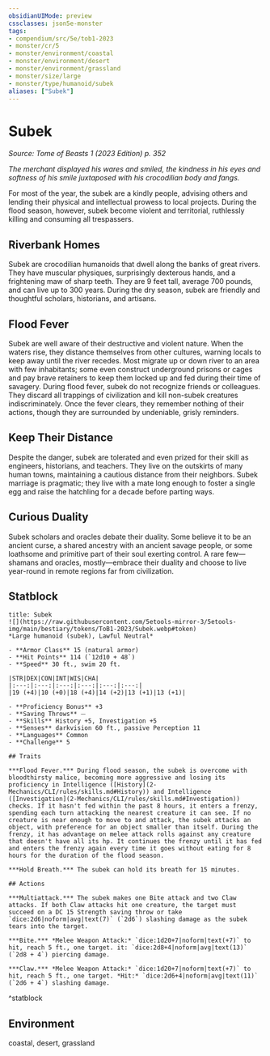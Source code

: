 ```yaml
---
obsidianUIMode: preview
cssclasses: json5e-monster
tags:
- compendium/src/5e/tob1-2023
- monster/cr/5
- monster/environment/coastal
- monster/environment/desert
- monster/environment/grassland
- monster/size/large
- monster/type/humanoid/subek
aliases: ["Subek"]
---
```

# Subek
*Source: Tome of Beasts 1 (2023 Edition) p. 352*  

*The merchant displayed his wares and smiled, the kindness in his eyes and softness of his smile juxtaposed with his crocodilian body and fangs.*

For most of the year, the subek are a kindly people, advising others and lending their physical and intellectual prowess to local projects. During the flood season, however, subek become violent and territorial, ruthlessly killing and consuming all trespassers.

## Riverbank Homes

Subek are crocodilian humanoids that dwell along the banks of great rivers. They have muscular physiques, surprisingly dexterous hands, and a frightening maw of sharp teeth. They are 9 feet tall, average 700 pounds, and can live up to 300 years. During the dry season, subek are friendly and thoughtful scholars, historians, and artisans.

## Flood Fever

Subek are well aware of their destructive and violent nature. When the waters rise, they distance themselves from other cultures, warning locals to keep away until the river recedes. Most migrate up or down river to an area with few inhabitants; some even construct underground prisons or cages and pay brave retainers to keep them locked up and fed during their time of savagery. During flood fever, subek do not recognize friends or colleagues. They discard all trappings of civilization and kill non-subek creatures indiscriminately. Once the fever clears, they remember nothing of their actions, though they are surrounded by undeniable, grisly reminders.

## Keep Their Distance

Despite the danger, subek are tolerated and even prized for their skill as engineers, historians, and teachers. They live on the outskirts of many human towns, maintaining a cautious distance from their neighbors. Subek marriage is pragmatic; they live with a mate long enough to foster a single egg and raise the hatchling for a decade before parting ways.

## Curious Duality

Subek scholars and oracles debate their duality. Some believe it to be an ancient curse, a shared ancestry with an ancient savage people, or some loathsome and primitive part of their soul exerting control. A rare few—shamans and oracles, mostly—embrace their duality and choose to live year-round in remote regions far from civilization.

## Statblock

```ad-statblock
title: Subek
![](https://raw.githubusercontent.com/5etools-mirror-3/5etools-img/main/bestiary/tokens/ToB1-2023/Subek.webp#token)
*Large humanoid (subek), Lawful Neutral*

- **Armor Class** 15 (natural armor)
- **Hit Points** 114 (`12d10 + 48`)
- **Speed** 30 ft., swim 20 ft.

|STR|DEX|CON|INT|WIS|CHA|
|:---:|:---:|:---:|:---:|:---:|:---:|
|19 (+4)|10 (+0)|18 (+4)|14 (+2)|13 (+1)|13 (+1)|

- **Proficiency Bonus** +3
- **Saving Throws** ⏤
- **Skills** History +5, Investigation +5
- **Senses** darkvision 60 ft., passive Perception 11
- **Languages** Common
- **Challenge** 5

## Traits

***Flood Fever.*** During flood season, the subek is overcome with bloodthirsty malice, becoming more aggressive and losing its proficiency in Intelligence ([History](2-Mechanics/CLI/rules/skills.md#History)) and Intelligence ([Investigation](2-Mechanics/CLI/rules/skills.md#Investigation)) checks. If it hasn't fed within the past 8 hours, it enters a frenzy, spending each turn attacking the nearest creature it can see. If no creature is near enough to move to and attack, the subek attacks an object, with preference for an object smaller than itself. During the frenzy, it has advantage on melee attack rolls against any creature that doesn't have all its hp. It continues the frenzy until it has fed and enters the frenzy again every time it goes without eating for 8 hours for the duration of the flood season.

***Hold Breath.*** The subek can hold its breath for 15 minutes.

## Actions

***Multiattack.*** The subek makes one Bite attack and two Claw attacks. If both Claw attacks hit one creature, the target must succeed on a DC 15 Strength saving throw or take `dice:2d6|noform|avg|text(7)` (`2d6`) slashing damage as the subek tears into the target.

***Bite.*** *Melee Weapon Attack:* `dice:1d20+7|noform|text(+7)` to hit, reach 5 ft., one target. it: `dice:2d8+4|noform|avg|text(13)` (`2d8 + 4`) piercing damage.

***Claw.*** *Melee Weapon Attack:* `dice:1d20+7|noform|text(+7)` to hit, reach 5 ft., one target. *Hit:* `dice:2d6+4|noform|avg|text(11)` (`2d6 + 4`) slashing damage.
```
^statblock

## Environment

coastal, desert, grassland